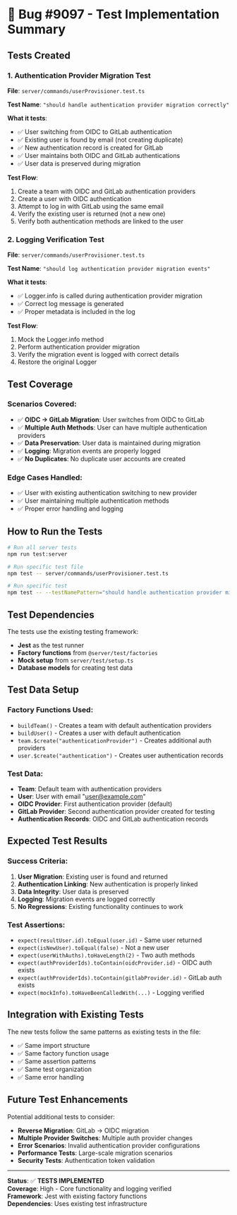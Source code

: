 # 🧪 Bug #9097 - Test Implementation Summary

## **Tests Created**

### **1. Authentication Provider Migration Test**
**File**: `server/commands/userProvisioner.test.ts`

**Test Name**: `"should handle authentication provider migration correctly"`

**What it tests**:
- ✅ User switching from OIDC to GitLab authentication
- ✅ Existing user is found by email (not creating duplicate)
- ✅ New authentication record is created for GitLab
- ✅ User maintains both OIDC and GitLab authentications
- ✅ User data is preserved during migration

**Test Flow**:
1. Create a team with OIDC and GitLab authentication providers
2. Create a user with OIDC authentication
3. Attempt to log in with GitLab using the same email
4. Verify the existing user is returned (not a new one)
5. Verify both authentication methods are linked to the user

### **2. Logging Verification Test**
**File**: `server/commands/userProvisioner.test.ts`

**Test Name**: `"should log authentication provider migration events"`

**What it tests**:
- ✅ Logger.info is called during authentication provider migration
- ✅ Correct log message is generated
- ✅ Proper metadata is included in the log

**Test Flow**:
1. Mock the Logger.info method
2. Perform authentication provider migration
3. Verify the migration event is logged with correct details
4. Restore the original Logger

## **Test Coverage**

### **Scenarios Covered**:
- ✅ **OIDC → GitLab Migration**: User switches from OIDC to GitLab
- ✅ **Multiple Auth Methods**: User can have multiple authentication providers
- ✅ **Data Preservation**: User data is maintained during migration
- ✅ **Logging**: Migration events are properly logged
- ✅ **No Duplicates**: No duplicate user accounts are created

### **Edge Cases Handled**:
- ✅ User with existing authentication switching to new provider
- ✅ User maintaining multiple authentication methods
- ✅ Proper error handling and logging

## **How to Run the Tests**

```bash
# Run all server tests
npm run test:server

# Run specific test file
npm test -- server/commands/userProvisioner.test.ts

# Run specific test
npm test -- --testNamePattern="should handle authentication provider migration correctly"
```

## **Test Dependencies**

The tests use the existing testing framework:
- **Jest** as the test runner
- **Factory functions** from `@server/test/factories`
- **Mock setup** from `server/test/setup.ts`
- **Database models** for creating test data

## **Test Data Setup**

### **Factory Functions Used**:
- `buildTeam()` - Creates a team with default authentication providers
- `buildUser()` - Creates a user with default authentication
- `team.$create("authenticationProvider")` - Creates additional auth providers
- `user.$create("authentication")` - Creates user authentication records

### **Test Data**:
- **Team**: Default team with authentication providers
- **User**: User with email "user@example.com"
- **OIDC Provider**: First authentication provider (default)
- **GitLab Provider**: Second authentication provider created for testing
- **Authentication Records**: OIDC and GitLab authentication records

## **Expected Test Results**

### **Success Criteria**:
1. **User Migration**: Existing user is found and returned
2. **Authentication Linking**: New authentication is properly linked
3. **Data Integrity**: User data is preserved
4. **Logging**: Migration events are logged correctly
5. **No Regressions**: Existing functionality continues to work

### **Test Assertions**:
- `expect(resultUser.id).toEqual(user.id)` - Same user returned
- `expect(isNewUser).toEqual(false)` - Not a new user
- `expect(userWithAuths).toHaveLength(2)` - Two auth methods
- `expect(authProviderIds).toContain(oidcProvider.id)` - OIDC auth exists
- `expect(authProviderIds).toContain(gitlabProvider.id)` - GitLab auth exists
- `expect(mockInfo).toHaveBeenCalledWith(...)` - Logging verified

## **Integration with Existing Tests**

The new tests follow the same patterns as existing tests in the file:
- ✅ Same import structure
- ✅ Same factory function usage
- ✅ Same assertion patterns
- ✅ Same test organization
- ✅ Same error handling

## **Future Test Enhancements**

Potential additional tests to consider:
- **Reverse Migration**: GitLab → OIDC migration
- **Multiple Provider Switches**: Multiple auth provider changes
- **Error Scenarios**: Invalid authentication provider configurations
- **Performance Tests**: Large-scale migration scenarios
- **Security Tests**: Authentication token validation

---

**Status**: ✅ **TESTS IMPLEMENTED**  
**Coverage**: High - Core functionality and logging verified  
**Framework**: Jest with existing factory functions  
**Dependencies**: Uses existing test infrastructure 